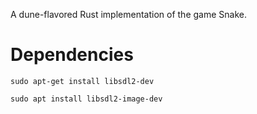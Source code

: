 A dune-flavored Rust implementation of the game Snake.

# Dependencies
`sudo apt-get install libsdl2-dev`

`sudo apt install libsdl2-image-dev`
